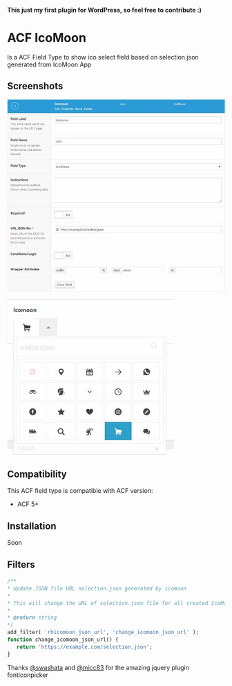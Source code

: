 **This just my first plugin for WordPress, so feel free to contribute :)**

# ACF IcoMoon
Is a ACF Field Type to show ico select field based on selection.json generated from IcoMoon App

## Screenshots
![Field Type Settings ACF](/screenshots/screenshot-acf-config.jpg?raw=true "Field Type Settings ACF")

![Icon List](/screenshots/screenshot-acf-rendered-field.jpg?raw=true "Icon List")

## Compatibility

This ACF field type is compatible with ACF version:

* ACF 5+

## Installation

Soon

## Filters

```php
/**
* Update JSON file URL selection.json generated by icomoon
*
* This will change the URL of selection.json file for all created IcoMoon fields
*
* @return string
*/
add_filter( 'rhicomoon_json_url', 'change_icomoon_json_url' );
function change_icomoon_json_url() {
   return 'https://example.com/selection.json';
}
```

Thanks [@swashata](https://github.com/swashata) and [@micc83](https://github.com/micc83) for the amazing jquery plugin fonticonpicker
